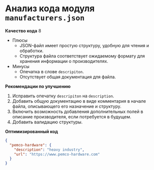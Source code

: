 # Анализ кода модуля `manufacturers.json`

**Качество кода**
8
-  Плюсы
    -   JSON-файл имеет простую структуру, удобную для чтения и обработки.
    -   Структура файла соответствует ожидаемому формату для хранения информации о производителях.
-  Минусы
    -   Опечатка в слове `descripiton`.
    -   Отсутствует общая документация для файла.

**Рекомендации по улучшению**

1.  Исправить опечатку `descripiton` на `description`.
2.  Добавить общую документацию в виде комментария в начале файла, описывающего его назначение и структуру.
3.  Включить возможность добавления дополнительных полей в описание производителя, если потребуется в будущем.
4. Добавить валидацию структуры.

**Оптимизированный код**

```json
{
  "pemco-hardware": {
    "description": "heavy industry",
    "url": "https://www.pemco-hardware.com"
  }
}
```